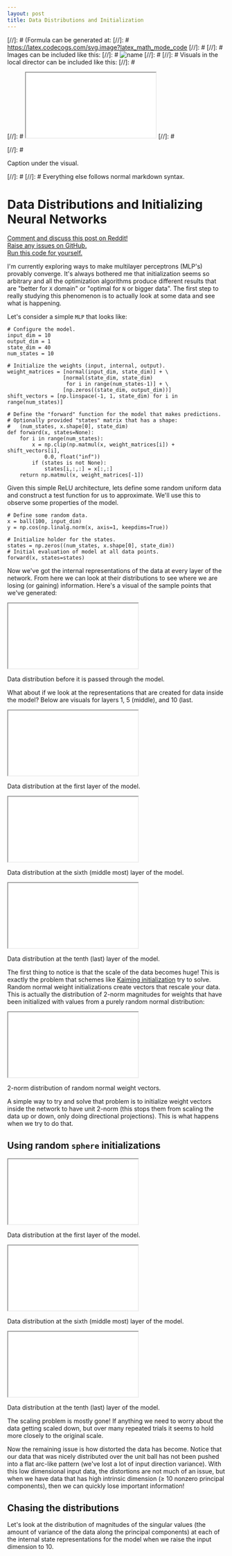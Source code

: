 ```yaml
---
layout: post
title: Data Distributions and Initialization
---
```


[//]: # (Formula can be generated at:
[//]: #   https://latex.codecogs.com/svg.image?latex_math_mode_code
[//]: # 
[//]: # Images can be included like this:
[//]: #   <img class="formula" src="./local-file.svg" title="name"/>
[//]: # 
[//]: # Visuals in the local director can be included like this:
[//]: #   <p class="visual">
[//]: #   <iframe src="./local-file.html">
[//]: #   </iframe>
[//]: #   </p>
[//]: #   <p class="caption">Caption under the visual.</p>
[//]: # 
[//]: # Everything else follows normal markdown syntax.


# Data Distributions and Initializing Neural Networks

<p class="caption">
  <a href="https://www.reddit.com/">Comment and discuss this post on Reddit!</a>
  <br><a href="https://github.com/tchlux/tchlux.github.io/blob/master/research/2022-03_nn_svd/index.md?plain=1">Raise any issues on GitHub.</a>
  <br><a href="https://github.com/tchlux/tchlux.github.io/blob/master/research/2022-03_nn_svd/run.py">Run this code for yourself.</a>
</p>


I'm currently exploring ways to make multilayer perceptrons (MLP's) provably converge. It's always bothered me that initialization seems so arbitrary and all the optimization algorithms produce different results that are "better for `X` domain" or "optimal for `N` or bigger data". The first step to really studying this phenomenon is to actually look at some data and see what is happening.

Let's consider a simple `MLP` that looks like:

```python3
# Configure the model.
input_dim = 10
output_dim = 1
state_dim = 40
num_states = 10

# Initialize the weights (input, internal, output).
weight_matrices = [normal(input_dim, state_dim)] + \
                  [normal(state_dim, state_dim)
                   for i in range(num_states-1)] + \
                  [np.zeros((state_dim, output_dim))]
shift_vectors = [np.linspace(-1, 1, state_dim) for i in range(num_states)]

# Define the "forward" function for the model that makes predictions.
# Optionally provided "states" matrix that has a shape:
#   (num_states, x.shape[0], state_dim)
def forward(x, states=None):
    for i in range(num_states):
        x = np.clip(np.matmul(x, weight_matrices[i]) + shift_vectors[i],
            0.0, float("inf"))
        if (states is not None):
            states[i,:,:] = x[:,:]
    return np.matmul(x, weight_matrices[-1])
```

Given this simple ReLU architecture, lets define some random uniform
data and construct a test function for us to approximate. We'll use
this to observe some properties of the model.

```python3
# Define some random data.
x = ball(100, input_dim)
y = np.cos(np.linalg.norm(x, axis=1, keepdims=True))

# Initialize holder for the states.
states = np.zeros((num_states, x.shape[0], state_dim))
# Initial evaluation of model at all data points.
forward(x, states=states)
```

Now we've got the internal representations of the data at every layer
of the network. From here we can look at their distributions to see
where we are losing (or gaining) information. Here's a visual of the
sample points that we've generated:

<p class="visual">
 <iframe src="./input_data.html">
 </iframe>
</p>
<p class="caption">Data distribution before it is passed through the model.</p>

What about if we look at the representations that are created for data
inside the model? Below are visuals for layers 1, 5 (middle), and 10 (last.

<p class="visual">
 <iframe src="./normal_init/data_layer_1.html">
 </iframe>
</p>
<p class="caption">Data distribution at the first layer of the model.</p>

<p class="visual">
 <iframe src="./normal_init/data_layer_6.html">
 </iframe>
</p>
<p class="caption">Data distribution at the sixth (middle most) layer of the model.</p>

<p class="visual">
 <iframe src="./normal_init/data_layer_10.html">
 </iframe>
</p>
<p class="caption">Data distribution at the tenth (last) layer of the model.</p>

The first thing to notice is that the scale of the data becomes huge!
This is exactly the problem that schemes like [Kaiming
initialization](https://arxiv.org/abs/1502.01852) try to solve. Random
normal weight initializations create vectors that rescale your
data. This is actually the distribution of 2-norm magnitudes for
weights that have been initialized with values from a purely random
normal distribution:

<p class="visual">
 <iframe src="./normal_init/lengths.html">
 </iframe>
</p>
<p class="caption">2-norm distribution of random normal weight vectors.</p>


A simple way to try and solve that problem is to initialize
weight vectors inside the network to have unit 2-norm (this stops them
from scaling the data up or down, only doing directional projections).
This is what happens when we try to do that.

## Using random <code>sphere</code> initializations

<p class="visual">
 <iframe src="./sphere_init/data_layer_1.html">
 </iframe>
</p>
<p class="caption">Data distribution at the first layer of the model.</p>

<p class="visual">
 <iframe src="./sphere_init/data_layer_6.html">
 </iframe>
</p>
<p class="caption">Data distribution at the sixth (middle most) layer of the model.</p>

<p class="visual">
 <iframe src="./sphere_init/data_layer_10.html">
 </iframe>
</p>
<p class="caption">Data distribution at the tenth (last) layer of the model.</p>


The scaling problem is mostly gone! If anything we need to worry about
the data getting scaled down, but over many repeated trials it seems
to hold more closely to the original scale.

Now the remaining issue is how distorted the data has become. Notice
that our data that was nicely distributed over the unit ball has not
been pushed into a flat arc-like pattern (we've lost a lot of input
direction variance). With this low dimensional input data, the
distortions are not much of an issue, but when we have data that has
high intrinsic dimension (≥ 10 nonzero principal components), then we
can quickly lose important information!


## Chasing the distributions

Let's look at the distribution of magnitudes of the singular values
(the amount of variance of the data along the principal components)
at each of the internal state representations for the model when we
raise the input dimension to 10.

